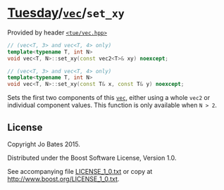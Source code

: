 [Tuesday](../../../README.md)/[`vec`](../../headers/vec.md)/`set_xy`
====================================================================
Provided by header [`<tue/vec.hpp>`](../../headers/vec.md)

```c++
// (vec<T, 3> and vec<T, 4> only)
template<typename T, int N>
void vec<T, N>::set_xy(const vec2<T>& xy) noexcept;

// (vec<T, 3> and vec<T, 4> only)
template<typename T, int N>
void vec<T, N>::set_xy(const T& x, const T& y) noexcept;
```

Sets the first two components of this [`vec`](../../headers/vec.md), either
using a whole `vec2` or individual component values. This function is only
available when `N > 2`.

License
-------
Copyright Jo Bates 2015.

Distributed under the Boost Software License, Version 1.0.

See accompanying file [LICENSE_1_0.txt](../../../LICENSE_1_0.txt) or copy at
http://www.boost.org/LICENSE_1_0.txt.
